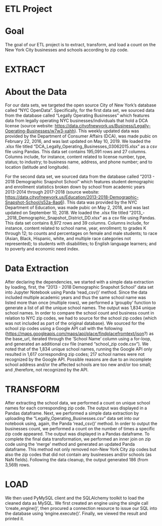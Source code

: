 # ETL Project

# Goal

The goal of our ETL project is to extract, transform, and load a count on the New York City businesses and schools according to zip code.


# EXTRACT

# About the Data

For our data sets, we targeted the open source City of New York’s database called “NYC OpenData”.  Specifically, for the first data set, we sourced data from the database called “Legally Operating Businesses” which features data from legally operating NYC businesses/individuals that hold a DCA license (source website: https://data.cityofnewyork.us/Business/Legally-Operating-Businesses/w7w3-xahh).  This weekly updated data was provided by the Department of Consumer Affairs (DCA), was made pubic on February 22, 2016, and was last updated on May 10, 2019.  We loaded the .xlsx file titled “DCA_Legally_Operating_Businesses_03062015.xlsx” as a csv file using Pandas.  This data set contains 195,091 rows and 27 columns.  Columns include, for instance, content related to license number, type, status; to industry; to business name, address, and phone number; and to location (latitude and longitude).

For the second data set, we sourced data from the database called “2013 - 2018 Demographic Snapshot School” which features student demographic and enrollment statistics broken down by school from academic years 2013-2014 through 2017-2018 (source website: https://data.cityofnewyork.us/Education/2013-2018-Demographic-Snapshot-School/s52a-8aq6).  This data was provided by the NYC Department of Education, was made pubic on May 2, 2018, and was last updated on September 10, 2018.  We loaded the .xlsx file titled “2013_-_2018_Demographic_Snapshot_District_DD.xlsx” as a csv file using Pandas.  This data set contains 8,972 rows and 39 columns.  Columns include, for instance, content related to school name, year, enrollment; to grades K through 12; to counts and percentages on female and male students; to race (Asian, Black, Hispanic, white, and multiple race categories not represented); to students with disabilities; to English language learners; and to poverty and economic need index.


# Data Extraction

After declaring the dependencies, we started with a simple data extraction by loading, first, the “2013 - 2018 Demographic Snapshot School” data set into Jupyter Notebook using Panda ‘read_csv()’ method.  Since the data included multiple academic years and thus the same school name was listed more than once (multiple rows), we performed a ‘groupby’ function to generate a list of all the unique school names.  The output was 1,834 unique school names.  In order to compare the school count and business count in relation to NYC zip codes, we had to source for the school zip codes (which was not included as part of the original database).  We sourced for the school zip codes using a Google API call with the following (https://maps.googleapis.com/maps/api/place/findplacefromtext/json?) as the base_url, iterated through the ‘School Name’ column using a for-loop, and generated an additional csv file (named “school_zip code.csv”).  We noted that of the 1,834 unique school names, running the Google API only resulted in 1,617 corresponding zip codes; 217 school names were not recognized by the Google API.  Possible reasons are due to an incomplete school address and/or the affected schools are too new and/or too small; and ,therefore, not recognized by the API.  


# TRANSFORM

After extracting the school data, we performed a count on unique school names for each corresponding zip code.  The output was displayed in a Pandas dataframe.  Next, we performed a simple data extraction by uploading the “Legally_Operating_Businesses.csv” data set into our notebook using, again, the Panda ‘read_csv()’ method.  In order to output the businesses count, we performed a count on the number of times a specific zip code appeared.  The output was displayed in a Pandas dataframe.  To complete the final data transformation, we performed an inner join on zip code using the ‘merge’ method and generated an updated Panda dataframe.  This method not only removed non-New York City zip codes but also the zip codes that did not contain any businesses and/or schools (as NaN fields).  Following the data cleanup, the output generated 186 (from 3,569) rows.


# LOAD

We then used PyMySQL client and the SQLAlchemy toolkit to load the cleaned data as MySQL.  We first created an engine using the single call ‘create_engine()’, then procured a connection resource to issue our SQL into the database using ‘engine.execute()’.  Finally, we viewed the result and printed it.
